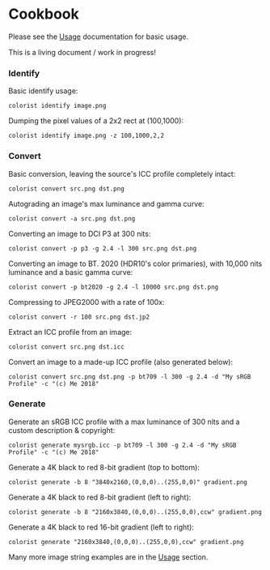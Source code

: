 # Cookbook

Please see the [Usage](./Usage.md) documentation for basic usage.

This is a living document / work in progress!

### Identify

Basic identify usage:

`colorist identify image.png`

Dumping the pixel values of a 2x2 rect at (100,1000):

`colorist identify image.png -z 100,1000,2,2`


### Convert

Basic conversion, leaving the source's ICC profile completely intact:

`colorist convert src.png dst.png`

Autograding an image's max luminance and gamma curve:

`colorist convert -a src.png dst.png`

Converting an image to DCI P3 at 300 nits:

`colorist convert -p p3 -g 2.4 -l 300 src.png dst.png`

Converting an image to BT. 2020 (HDR10's color primaries), with 10,000 nits luminance and a basic gamma curve:

`colorist convert -p bt2020 -g 2.4 -l 10000 src.png dst.png`

Compressing to JPEG2000 with a rate of 100x:

`colorist convert -r 100 src.png dst.jp2`

Extract an ICC profile from an image:

`colorist convert src.png dst.icc`

Convert an image to a made-up ICC profile (also generated below):

`colorist convert src.png dst.png -p bt709 -l 300 -g 2.4 -d "My sRGB Profile" -c "(c) Me 2018"`


### Generate

Generate an sRGB ICC profile with a max luminance of 300 nits and a custom description & copyright:

`colorist generate mysrgb.icc -p bt709 -l 300 -g 2.4 -d "My sRGB Profile" -c "(c) Me 2018"`

Generate a 4K black to red 8-bit gradient (top to bottom):

`colorist generate -b 8 "3840x2160,(0,0,0)..(255,0,0)" gradient.png`

Generate a 4K black to red 8-bit gradient (left to right):

`colorist generate -b 8 "2160x3840,(0,0,0)..(255,0,0),ccw" gradient.png`

Generate a 4K black to red 16-bit gradient (left to right):

`colorist generate "2160x3840,(0,0,0)..(255,0,0),ccw" gradient.png`

Many more image string examples are in the [Usage](./Usage.md) section.
